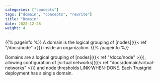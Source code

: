 ```yaml
---
categories: ["concepts"]
tags: ["domain", "concepts", "rewrite"]
title: "Domain"
date: 2022-12-28
weight: 4
---
```


{{% pageinfo %}}
A domain is the logical grouping of [nodes]({{< ref "/docs/node" >}}) inside an organization.
{{% /pageinfo %}}

Domains are a logical grouping of [nodes]({{< ref "/docs/node" >}}), allowing configuration of [virtual networks]({{< ref "docs/domain/virtual-networks" >}}) and node thresholds LINK-WHEN-DONE. Each Trustgrid deployment has a single domain.
